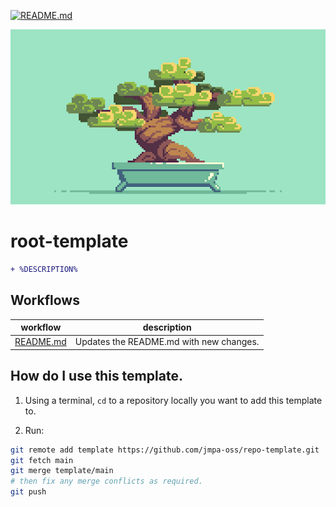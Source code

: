 [![README.md](https://github.com/jmpa-oss/root-template/actions/workflows/README.md.yml/badge.svg)](https://github.com/jmpa-oss/root-template/actions/workflows/README.md.yml)

<p align="center">
	<img src="img/logo.png">
</p>

# root-template

```diff
+ %DESCRIPTION%
```

## Workflows

workflow|description
---|---
[README.md](.github/workflows/README.md.yml)|Updates the README.md with new changes.


## How do I use this template.

1. Using a <kdb>terminal</kdb>, `cd` to a repository locally you want to add this template to.

2. Run:
```bash
git remote add template https://github.com/jmpa-oss/repo-template.git
git fetch main
git merge template/main
# then fix any merge conflicts as required.
git push
```
